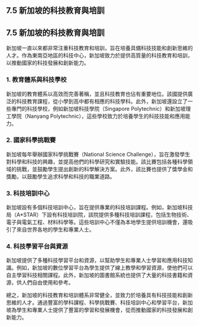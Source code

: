 ## 7.5 新加坡的科技教育與培訓

## 7.5 新加坡的科技教育與培訓

新加坡一直以來都非常注重科技教育和培訓，旨在培養具備科技技能和創新思維的人才。作為東南亞地區的科技中心，新加坡致力於提供高質量的科技教育和培訓，以推動國家的科技發展和創新能力。

### 1. 教育體系與科技學校

新加坡的教育體系以高效而完善著稱，並且科技教育也佔有重要地位。該國提供廣泛的科技教育課程，從小學到高中都有相應的科技學科。此外，新加坡還設立了一些專門的科技學校，例如新加坡科技學院（Singapore Polytechnic）和新加坡理工學院（Nanyang Polytechnic），這些學校致力於培養學生的科技技能和應用能力。

### 2. 國家科學挑戰賽

新加坡每年舉辦國家科學挑戰賽（National Science Challenge），旨在激發學生對科學和科技的興趣，並提高他們的科學研究和實驗技能。該比賽包括各種科學領域的挑戰，並鼓勵學生提出創新的科學解決方案。此外，該比賽也提供了獎學金和獎勵，以鼓勵學生追求科學和科技的職業道路。

### 3. 科技培訓中心

新加坡設有多個科技培訓中心，旨在提供專業的科技培訓課程。例如，新加坡科技局（A*STAR）下設有科技培訓院，該院提供多種科技培訓課程，包括生物技術、電子與電氣工程、材料科學等。這些培訓中心不僅為本地學生提供培訓機會，還吸引了來自世界各地的學生和專業人士。

### 4. 科技學習平台與資源

新加坡提供了多種科技學習平台和資源，以幫助學生和專業人士學習和應用科技知識。例如，新加坡的數位學習平台為學生提供了線上教學和學習資源，使他們可以自主學習科技相關課程。此外，新加坡的圖書館系統也提供了大量的科技書籍和資源，供人們自由使用和參考。

總之，新加坡的科技教育和培訓體系非常健全，並致力於培養具有科技技能和創新思維的人才。通過豐富的學科課程、科學挑戰賽、科技培訓中心和學習平台，新加坡為學生和專業人士提供了豐富的學習和發展機會，從而推動國家的科技發展和創新能力。